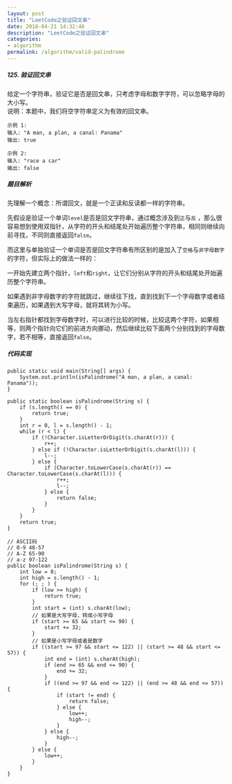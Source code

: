 ```yaml
---
layout: post
title: "LeetCode之验证回文串"
date: 2018-04-21 14:32:48
description: "LeetCode之验证回文串"
categories:
- algorithm
permalink: /algorithm/valid-palindrome
---
```


##### 125. 验证回文串

给定一个字符串，验证它是否是回文串，只考虑字母和数字字符，可以忽略字母的大小写。  
说明：本题中，我们将空字符串定义为有效的回文串。  

```vim
示例 1:  
输入: "A man, a plan, a canal: Panama"  
输出: true    

示例 2:  
输入: "race a car"  
输出: false
```

##### 题目解析

先理解一个概念：所谓回文，就是一个正读和反读都一样的字符串。  

先假设是验证一个单词`level`是否是回文字符串，通过概念涉及到`正`与`反` ，那么很容易想到使用双指针，从字符的开头和结尾处开始遍历整个字符串，相同则继续向前寻找，不同则直接返回`false`。  

而这里与单独验证一个单词是否是回文字符串有所区别的是加入了`空格`与`非字母数字`的字符，但实际上的做法一样的：  

一开始先建立两个指针，`left`和`right`，让它们分别从字符的开头和结尾处开始遍历整个字符串。  

如果遇到非字母数字的字符就跳过，继续往下找，直到找到下一个字母数字或者结束遍历，如果遇到大写字母，就将其转为小写。  

当左右指针都找到字母数字时，可以进行比较的时候，比较这两个字符，如果相等，则两个指针向它们的前进方向挪动，然后继续比较下面两个分别找到的字母数字，若不相等，直接返回`false`。  

##### 代码实现
```vim
public static void main(String[] args) {
    System.out.println(isPalindrome("A man, a plan, a canal: Panama"));
}

public static boolean isPalindrome(String s) {
    if (s.length() == 0) {
        return true;
    }
    int r = 0, l = s.length() - 1;
    while (r < l) {
        if (!Character.isLetterOrDigit(s.charAt(r))) {
            r++;
        } else if (!Character.isLetterOrDigit(s.charAt(l))) {
            l--;
        } else {
            if (Character.toLowerCase(s.charAt(r)) == Character.toLowerCase(s.charAt(l))) {
                r++;
                l--;
            } else {
                return false;
            }
        }
    }
    return true;
}
```

```vim
// ASCII码
// 0-9 48-57
// A-Z 65-90
// a-z 97-122
public boolean isPalindrome(String s) {
    int low = 0;
    int high = s.length() - 1;
    for (; ; ) {
        if (low >= high) {
            return true;
        }
        int start = (int) s.charAt(low);
        // 如果是大写字母，转成小写字母
        if (start >= 65 && start <= 90) {
            start += 32;
        }
        // 如果是小写字母或者是数字
        if ((start >= 97 && start <= 122) || (start >= 48 && start <= 57)) {
            int end = (int) s.charAt(high);
            if (end >= 65 && end <= 90) {
                end += 32;
            }
            if ((end >= 97 && end <= 122) || (end >= 48 && end <= 57)) {
                if (start != end) {
                    return false;
                } else {
                    low++;
                    high--;
                }
            } else {
                high--;
            }
        } else {
            low++;
        }
    }
}
```

